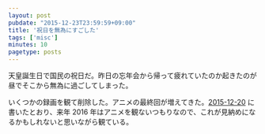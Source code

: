 ```yaml
---
layout: post
pubdate: "2015-12-23T23:59:59+09:00"
title: '祝日を無為にすごした'
tags: ['misc']
minutes: 10
pagetype: posts
---
```

天皇誕生日で国民の祝日だ。昨日の忘年会から帰って疲れていたのか起きたのが昼でそこから無為に過ごしてしまった。

いくつかの録画を観て削除した。アニメの最終回が増えてきた。[2015-12-20][] に書いたとおり、来年 2016 年はアニメを観ないつもりなので、これが見納めになるかもしれないと思いながら観ている。

[2015-12-20]: http://blog.bouzuya.net/2015/12/20/
